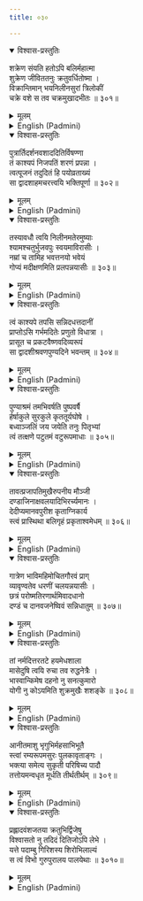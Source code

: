```yaml
---
title: ०३०

---
```

<div class="audioEmbed"  caption="सीतालक्ष्मी-वाचनम्" src="https://archive.org/download/nArAyaNIyam-shlokawise-audio/030/030_01.mp3"></div>
<details open><summary>विश्वास-प्रस्तुतिः</summary>

शक्रेण संयति हतोऽपि बलिर्महात्मा  
शुक्रेण जीविततनुः क्रतुवर्धितोष्मा ।  
विक्रान्तिमान् भयनिलीनसुरां त्रिलोकीं  
चक्रे वशे स तव चक्रमुखादभीतः ॥ ३०१॥
</details>
<details><summary>मूलम्</summary>

शक्रेण संयति हतोऽपि बलिर्महात्मा  
शुक्रेण जीविततनुः क्रतुवर्धितोष्मा ।  
विक्रान्तिमान् भयनिलीनसुरां त्रिलोकीं  
चक्रे वशे स तव चक्रमुखादभीतः ॥ ३०१॥
</details>





<details ><summary>English (Padmini)</summary>

The demon Bali, though killed in battle by Indra, was brought back to life by Sukra, the preceptor of the demons. By performing many sacrifices, he acquired more power and conquered the three worlds, without fear of Thy disc; the gods ran away and hid themselves in fear from him.

</details>

<div class="audioEmbed"  caption="सीतालक्ष्मी-वाचनम्" src="https://archive.org/download/nArAyaNIyam-shlokawise-audio/030/030_02.mp3"></div>
<details open><summary>विश्वास-प्रस्तुतिः</summary>

पुत्रार्तिदर्शनवशाददितिर्विषण्णा  
तं काश्यपं निजपतिं शरणं प्रपन्ना ।  
त्वत्पूजनं तदुदितं हि पयोव्रताख्यं  
सा द्वादशाहमचरत्त्वयि भक्तिपूर्णा ॥ ३०२॥
</details>
<details><summary>मूलम्</summary>

पुत्रार्तिदर्शनवशाददितिर्विषण्णा  
तं काश्यपं निजपतिं शरणं प्रपन्ना ।  
त्वत्पूजनं तदुदितं हि पयोव्रताख्यं  
सा द्वादशाहमचरत्त्वयि भक्तिपूर्णा ॥ ३०२॥
</details>





<details ><summary>English (Padmini)</summary>

Aditi, the mother of the gods was heartbroken at the sight of her sons, living in fear and sorrow. She beseeched her husband, Kasyapa, for help and by his advice, observed the best form of worship to Thee, called Payovrata, lasting for twelve days with complete and staunch devotion.

</details>

<div class="audioEmbed"  caption="सीतालक्ष्मी-वाचनम्" src="https://archive.org/download/nArAyaNIyam-shlokawise-audio/030/030_03.mp3"></div>
<details open><summary>विश्वास-प्रस्तुतिः</summary>

तस्यावधौ त्वयि निलीनमतेरमुष्याः  
श्यामश्चतुर्भुजवपुः स्वयमाविरासीः ।  
नम्रां च तामिह भवत्तनयो भवेयं  
गोप्यं मदीक्षणमिति प्रलपन्नयासीः ॥ ३०३॥
</details>
<details><summary>मूलम्</summary>

तस्यावधौ त्वयि निलीनमतेरमुष्याः  
श्यामश्चतुर्भुजवपुः स्वयमाविरासीः ।  
नम्रां च तामिह भवत्तनयो भवेयं  
गोप्यं मदीक्षणमिति प्रलपन्नयासीः ॥ ३०३॥
</details>





<details ><summary>English (Padmini)</summary>

When the vrat was duly concluded, Thou, appeared before Aditi, (who was still immersed in Thee), four-armed and of a dark blue colour in form. As she prostrated before Thee, Thou promised to be born as her son, but cautioned her to keep Thy revelation a secret, and then Thou vanished.

</details>

<div class="audioEmbed"  caption="सीतालक्ष्मी-वाचनम्" src="https://archive.org/download/nArAyaNIyam-shlokawise-audio/030/030_04.mp3"></div>
<details open><summary>विश्वास-प्रस्तुतिः</summary>

त्वं काश्यपे तपसि सन्निदधत्तदानीं  
प्राप्तोऽसि गर्भमदितेः प्रणुतो विधात्रा ।  
प्रासूत च प्रकटवैष्णवदिव्यरूपं  
सा द्वादशीश्रवणपुण्यदिने भवन्तम् ॥ ३०४॥
</details>
<details><summary>मूलम्</summary>

त्वं काश्यपे तपसि सन्निदधत्तदानीं  
प्राप्तोऽसि गर्भमदितेः प्रणुतो विधात्रा ।  
प्रासूत च प्रकटवैष्णवदिव्यरूपं  
सा द्वादशीश्रवणपुण्यदिने भवन्तम् ॥ ३०४॥
</details>





<details ><summary>English (Padmini)</summary>

Then embedding Thyself in Kasyapa's seed born of penance, Thou wert conceived in Aditi's womb and wert praised by Brahma. On the auspicious Sravana Dwadasi day, Aditi, gave birth to Thee, manifested in divine Vaishnava form.

</details>

<div class="audioEmbed"  caption="सीतालक्ष्मी-वाचनम्" src="https://archive.org/download/nArAyaNIyam-shlokawise-audio/030/030_05.mp3"></div>
<details open><summary>विश्वास-प्रस्तुतिः</summary>

पुण्याश्रमं तमभिवर्षति पुष्पवर्षै  
र्हर्षाकुले सुरकुले कृततूर्यघोषे ।  
बध्वाञ्जलिं जय जयेति तनुः पितृभ्यां  
त्वं तत्क्षणे पटुतमं वटुरूपमाधाः ॥ ३०५॥
</details>
<details><summary>मूलम्</summary>

पुण्याश्रमं तमभिवर्षति पुष्पवर्षै  
र्हर्षाकुले सुरकुले कृततूर्यघोषे ।  
बध्वाञ्जलिं जय जयेति तनुः पितृभ्यां  
त्वं तत्क्षणे पटुतमं वटुरूपमाधाः ॥ ३०५॥
</details>





<details ><summary>English (Padmini)</summary>

The gods exceedingly delighted, sounded auspicious instruments and showered flowers over the sacred hermitage. While the parents stood with folded hands praising Thy glory repeatedly and heralding Thy victory, Thou instantly assumed the form of a dwarf, a competent Brahmachari, well-versed in the Vedas.

</details>

<div class="audioEmbed"  caption="सीतालक्ष्मी-वाचनम्" src="https://archive.org/download/nArAyaNIyam-shlokawise-audio/030/030_06.mp3"></div>
<details open><summary>विश्वास-प्रस्तुतिः</summary>

तावत्प्रजापतिमुखैरुपनीय मौञ्जी  
दण्डाजिनाक्षवलयादिभिरर्च्यमानः ।  
देदीप्यमानवपुरीश कृताग्निकार्य  
स्त्वं प्रास्थिथा बलिगृहं प्रकृताश्वमेधम् ॥ ३०६॥
</details>
<details><summary>मूलम्</summary>

तावत्प्रजापतिमुखैरुपनीय मौञ्जी  
दण्डाजिनाक्षवलयादिभिरर्च्यमानः ।  
देदीप्यमानवपुरीश कृताग्निकार्य  
स्त्वं प्रास्थिथा बलिगृहं प्रकृताश्वमेधम् ॥ ३०६॥
</details>





<details ><summary>English (Padmini)</summary>

Oh Lord ! Then and there, Thy father Kasyapa Prajapati, performed all the ceremonial rites from birth to thread ceremony; Thou wert offered the Mounji grass, the Danda or stick, the deerskin, the Akshamala, or string of beads and so on; adorned by all these and shining with divine splendour, Thou completed the rites of the sacrificial fire, and proceeded to the house of Bali where he was performing the horse sacrifice.

</details>

<div class="audioEmbed"  caption="सीतालक्ष्मी-वाचनम्" src="https://archive.org/download/nArAyaNIyam-shlokawise-audio/030/030_07.mp3"></div>
<details open><summary>विश्वास-प्रस्तुतिः</summary>

गात्रेण भाविमहिमोचितगौरवं प्राग्  
व्यावृण्वतेव धरणीं चलयन्नयासीः ।  
छत्रं परोष्मतिरणार्थमिवादधानो  
दण्डं च दानवजनेष्विवं सन्निधातुम् ॥ ३०७॥
</details>
<details><summary>मूलम्</summary>

गात्रेण भाविमहिमोचितगौरवं प्राग्  
व्यावृण्वतेव धरणीं चलयन्नयासीः ।  
छत्रं परोष्मतिरणार्थमिवादधानो  
दण्डं च दानवजनेष्विवं सन्निधातुम् ॥ ३०७॥
</details>





<details ><summary>English (Padmini)</summary>

Though dwarflike in form, Thy dignified gait seemed to forecast the magnificent form Thou wert to assume in the future, by the movement of Thy body shaking the earth at every step; Thy umbrella, seemed to be held to ward off the enemy fire and Thy stick, as if to strike down the demons with it.

</details>

<div class="audioEmbed"  caption="सीतालक्ष्मी-वाचनम्" src="https://archive.org/download/nArAyaNIyam-shlokawise-audio/030/030_08.mp3"></div>
<details open><summary>विश्वास-प्रस्तुतिः</summary>

तां नर्मदित्तरतटे हयमेधशाला  
मासेदुषि त्वयि रुचा तव रुद्धनेत्रैः ।  
भास्वान्किमेष दहनो नु सनत्कुमारो  
योगी नु कोऽयमिति शुक्रमुखैः शशङ्के ॥ ३०८॥
</details>
<details><summary>मूलम्</summary>

तां नर्मदित्तरतटे हयमेधशाला  
मासेदुषि त्वयि रुचा तव रुद्धनेत्रैः ।  
भास्वान्किमेष दहनो नु सनत्कुमारो  
योगी नु कोऽयमिति शुक्रमुखैः शशङ्के ॥ ३०८॥
</details>





<details ><summary>English (Padmini)</summary>

As Thou appoached the site of the horse sacrifice, situated on the northern bank of the river Narmada, the dazzling brilliance of Thy form, blinded Sukra and other sages and they wondered aloud, who this could be, whether Thou wert the Sun or Fire or the sage Sanatkumara.

</details>

<div class="audioEmbed"  caption="सीतालक्ष्मी-वाचनम्" src="https://archive.org/download/nArAyaNIyam-shlokawise-audio/030/030_09.mp3"></div>
<details open><summary>विश्वास-प्रस्तुतिः</summary>

आनीतमाशु भृगुभिर्महसाभिभूतै  
स्त्वां रम्यरूपमसुरः पुलकावृताङ्गः ।  
भक्त्या समेत्य सुकृती परिषिच्य पादौ  
तत्तोयमन्वधृत मूर्धति तीर्थतीर्थम् ॥ ३०९॥
</details>
<details><summary>मूलम्</summary>

आनीतमाशु भृगुभिर्महसाभिभूतै  
स्त्वां रम्यरूपमसुरः पुलकावृताङ्गः ।  
भक्त्या समेत्य सुकृती परिषिच्य पादौ  
तत्तोयमन्वधृत मूर्धति तीर्थतीर्थम् ॥ ३०९॥
</details>





<details ><summary>English (Padmini)</summary>

Sage Bhrigu (Sukracharya) and his clan, who were bedazzled by Thy radiance, hastily welcomed Thee; the blessed demon king, Bali, who was overwhelmed with ecstasy, on seeing Thy lustrous form, approached Thee and washing Thy feet reverently, sprinkled that sacred water, which having touched Thy feet, was now holiest of all, on his head.

</details>

<div class="audioEmbed"  caption="सीतालक्ष्मी-वाचनम्" src="https://archive.org/download/nArAyaNIyam-shlokawise-audio/030/030_10.mp3"></div>
<details open><summary>विश्वास-प्रस्तुतिः</summary>

प्रह्लादवंशजतया क्रतुभिर्द्विजेषु  
विश्वासतो नु तदिदं दितिजोऽपि लेभे ।  
यत्ते पदाम्बु गिरिशस्य शिरोभिलाल्यं  
स त्वं विभो गुरुपुरालय पालयेथाः ॥ ३०१०॥
</details>
<details><summary>मूलम्</summary>

प्रह्लादवंशजतया क्रतुभिर्द्विजेषु  
विश्वासतो नु तदिदं दितिजोऽपि लेभे ।  
यत्ते पदाम्बु गिरिशस्य शिरोभिलाल्यं  
स त्वं विभो गुरुपुरालय पालयेथाः ॥ ३०१०॥
</details>

<details ><summary>English (Padmini)</summary>

The sacred water flowing from Thy feet, adorns the head of Lord Siva. Although a demon by birth, Bali, was fortunate enough to have it sprinkled on his head, perhaps due to his being born in the dynasty of Prahlada, or due to his sacrifices or because of his faith in Brahmins. Oh Guruvayurappa, May Thou of such glory, save me.

</details>


